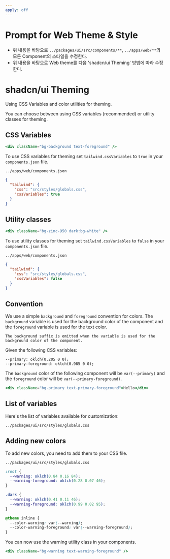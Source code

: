 ```yaml
---
apply: off
---
```


# Prompt for Web Theme & Style

- 위 내용을 바탕으로 `../packages/ui/src/components/**`, `../apps/web/**`의 모든 Component의 스타일을 수정한다.
- 위 내용을 바탕으로 Web theme를 다음 'shadcn/ui Theming' 방법에 따라 수정한다.

# shadcn/ui Theming

Using CSS Variables and color utilities for theming.

You can choose between using CSS variables (recommended) or utility classes for theming.

## CSS Variables

```jsx
<div className="bg-background text-foreground" />
```

To use CSS variables for theming set `tailwind.cssVariables` to `true` in your `components.json` file.

`../apps/web/components.json`

```json
{
  "tailwind": {
    "css": "src/styles/globals.css",
    "cssVariables": true
  }
}
```

## Utility classes

```jsx
<div className="bg-zinc-950 dark:bg-white" />
```

To use utility classes for theming set `tailwind.cssVariables` to `false` in your `components.json` file.

`../apps/web/components.json`

```json
{
  "tailwind": {
    "css": "src/styles/globals.css",
    "cssVariables": false
  }
}
```

## Convention

We use a simple `background` and `foreground` convention for colors. The `background` variable is used for the background color of the component and the `foreground` variable is used for the text color.

`The background suffix is omitted when the variable is used for the background color of the component.`

Given the following CSS variables:

```
--primary: oklch(0.205 0 0);
--primary-foreground: oklch(0.985 0 0);
```

The `background` color of the following component will be `var(--primary)` and the `foreground` color will be `var(--primary-foreground)`.

```jsx
<div className="bg-primary text-primary-foreground">Hello</div>
```

## List of variables

Here's the list of variables available for customization:

`../packages/ui/src/styles/globals.css`

## Adding new colors

To add new colors, you need to add them to your CSS file.

`../packages/ui/src/styles/globals.css`

```css
:root {
  --warning: oklch(0.84 0.16 84);
  --warning-foreground: oklch(0.28 0.07 46);
}

.dark {
  --warning: oklch(0.41 0.11 46);
  --warning-foreground: oklch(0.99 0.02 95);
}

@theme inline {
  --color-warning: var(--warning);
  --color-warning-foreground: var(--warning-foreground);
}
```

You can now use the warning utility class in your components.

```jsx
<div className="bg-warning text-warning-foreground" />
```
